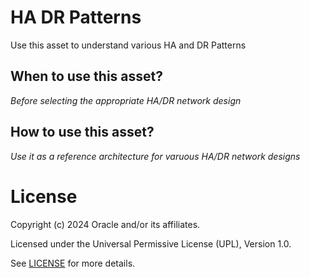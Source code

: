 # HA DR Patterns
 
Use this asset to understand various HA and DR Patterns
 
## When to use this asset?
 
*Before selecting the appropriate HA/DR network design*
 
## How to use this asset?
 
*Use it as a reference architecture for varuous HA/DR network designs*
 
# License

Copyright (c) 2024 Oracle and/or its affiliates.

Licensed under the Universal Permissive License (UPL), Version 1.0.

See [LICENSE](https://github.com/oracle-devrel/technology-engineering/blob/main/LICENSE) for more details.
